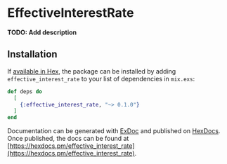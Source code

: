 # EffectiveInterestRate

**TODO: Add description**

## Installation

If [available in Hex](https://hex.pm/docs/publish), the package can be installed
by adding `effective_interest_rate` to your list of dependencies in `mix.exs`:

```elixir
def deps do
  [
    {:effective_interest_rate, "~> 0.1.0"}
  ]
end
```

Documentation can be generated with [ExDoc](https://github.com/elixir-lang/ex_doc)
and published on [HexDocs](https://hexdocs.pm). Once published, the docs can
be found at [https://hexdocs.pm/effective_interest_rate](https://hexdocs.pm/effective_interest_rate).

